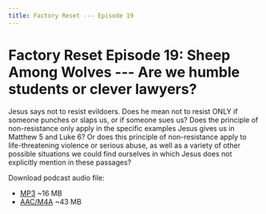 ```yaml
---
title: Factory Reset --- Episode 19
---
```


# Factory Reset Episode 19: Sheep Among Wolves --- Are we humble students or clever lawyers?

Jesus says not to resist evildoers. Does he mean not to resist ONLY if someone punches or slaps us, or if someone sues us? Does the principle of non-resistance only apply in the specific examples Jesus gives us in Matthew 5 and Luke 6? Or does this principle of non-resistance apply to life-threatening violence or serious abuse, as well as a variety of other possible situations we could find ourselves in which Jesus does not explicitly mention in these passages?

Download podcast audio file:

* [MP3](http://files.xpian.info/factory_reset_episode_19.mp3) ~16 MB
* [AAC/M4A](http://files.xpian.info/factory_reset_episode_19.m4a) ~43 MB

